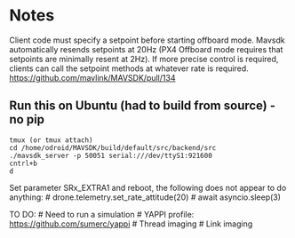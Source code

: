# Notes

Client code must specify a setpoint before starting offboard mode.
Mavsdk automatically resends setpoints at 20Hz (PX4 Offboard mode requires that setpoints are minimally resent at 2Hz). If more precise control is required, clients can call the setpoint methods at whatever rate is required.
https://github.com/mavlink/MAVSDK/pull/134


## Run this on Ubuntu (had to build from source) - no pip
```
tmux (or tmux attach)
cd /home/odroid/MAVSDK/build/default/src/backend/src
./mavsdk_server -p 50051 serial:///dev/ttyS1:921600
cntrl+b 
d
```

Set parameter SRx_EXTRA1 and reboot, the following does not appear to do anything:
    # drone.telemetry.set_rate_attitude(20)
    # await asyncio.sleep(3)


TO DO:
    # Need to run a simulation 
    # YAPPI profile: https://github.com/sumerc/yappi
    # Thread imaging
    # Link imaging 
    